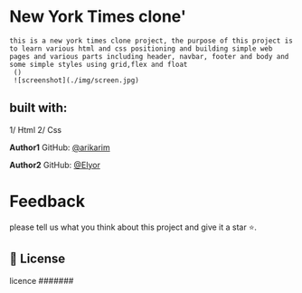 # New York Times clone'
    this is a new york times clone project, the purpose of this project is to learn various html and css positioning and building simple web pages and various parts including header, navbar, footer and body and some simple styles using grid,flex and float
     ()
     ![screenshot](./img/screen.jpg)





## built with:
1/ Html 
2/ Css




**Author1**
 GitHub: [@arikarim](hhttps://github.com/arikarim)



 **Author2**
GitHub: [@Elyor](https://github.com/EL28DEV)





# Feedback
please tell us what you think about this project and give it a star ⭐️.


## 📝 License
licence #######
